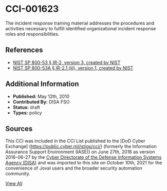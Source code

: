 # CCI-001623

The incident response training material addresses the procedures and activities necessary to fulfill identified organizational incident response roles and responsibilities.

## References ##

* [NIST SP 800-53 § IR-2, version 3, created by NIST](http://csrc.nist.gov/publications/PubsSPs.html)
* [NIST SP 800-53A § IR-2.1 (iii), version 1, created by NIST](http://csrc.nist.gov/publications/PubsSPs.html)


## Additional Information ##

* **Published:** May 12th, 2010
* **Contributed By:** DISA FSO
* **Status:** draft
* **Types:** policy

## Sources ##

This CCI was included in the CCI List published to the [DoD Cyber Exchange]
(https://public.cyber.mil/stigs/cci/) (formerly the Information Assurance Support Environment
(IASE)) on June 27th, 2016 as version 2016-06-27 by the [Cyber Directorate of the Defense 
Information Systems Agency (DISA)](https://public.cyber.mil/about-cyber/) and was imported to 
this site on October 10th, 2021 for the convenience of Joval users and the broader security automation community.

[View All](../README.md)
